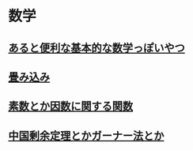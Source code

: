 # 数学
## <a href="./basic_math.md">あると便利な基本的な数学っぽいやつ</a>
## <a href="./convolution.md">畳み込み</a>
## <a href="./prime_factor.md">素数とか因数に関する関数</a>
## <a href="./crt_garner.md">中国剰余定理とかガーナー法とか</a>